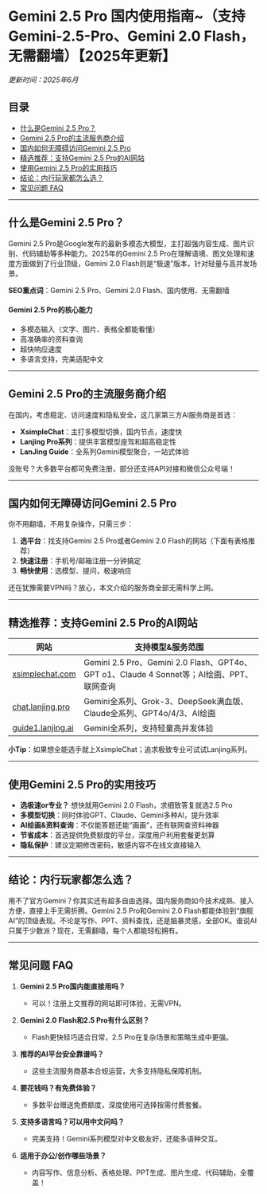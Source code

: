 # **Gemini 2.5 Pro 国内使用指南~（支持 Gemini-2.5-Pro、Gemini 2.0 Flash，无需翻墙）【2025年更新】**
*更新时间：2025年6月*

## **目录**
- [什么是Gemini 2.5 Pro？](#什么是gemini-25-pro)
- [Gemini 2.5 Pro的主流服务商介绍](#gemini-25-pro的主流服务商介绍)
- [国内如何无障碍访问Gemini 2.5 Pro](#国内如何无障碍访问gemini-25-pro)
- [精选推荐：支持Gemini 2.5 Pro的AI网站](#精选推荐支持gemini-25-pro的ai网站)
- [使用Gemini 2.5 Pro的实用技巧](#使用gemini-25-pro的实用技巧)
- [结论：内行玩家都怎么选？](#结论内行玩家都怎么选)
- [常见问题 FAQ](#常见问题-faq)

---

## **什么是Gemini 2.5 Pro？**

Gemini 2.5 Pro是Google发布的最新多模态大模型，主打超强内容生成、图片识别、代码辅助等多种能力。2025年的Gemini 2.5 Pro在理解语境、图文处理和速度方面做到了行业顶级，Gemini 2.0 Flash则是“极速”版本，针对轻量与高并发场景。

**SEO重点词**：Gemini 2.5 Pro、Gemini 2.0 Flash、国内使用、无需翻墙

#### Gemini 2.5 Pro的核心能力

- 多模态输入（文字、图片、表格全都能看懂）
- 高准确率的资料查询
- 超快响应速度
- 多语言支持，完美适配中文

---

## **Gemini 2.5 Pro的主流服务商介绍**

在国内，考虑稳定、访问速度和隐私安全，这几家第三方AI服务商是首选：

- **XsimpleChat**：主打多模型切换，国内节点，速度快
- **Lanjing Pro系列**：提供丰富模型座驾和超高稳定性
- **LanJing Guide**：全系列Gemini模型聚合，一站式体验

没账号？大多数平台都可免费注册，部分还支持API对接和微信公众号端！

---

## **国内如何无障碍访问Gemini 2.5 Pro**

你不用翻墙，不用复杂操作，只需三步：

1. **选平台**：找支持Gemini 2.5 Pro或者Gemini 2.0 Flash的网站（下面有表格推荐）
2. **快速注册**：手机号/邮箱注册一分钟搞定
3. **畅快使用**：选模型、提问，极速响应

还在犹豫需要VPN吗？放心，本文介绍的服务商全部无需科学上网。

---

## **精选推荐：支持Gemini 2.5 Pro的AI网站**

| 网站                          | 支持模型&服务范围                                                                    |
|-----------------------------|-----------------------------------------------------------------------------------|
| [xsimplechat.com](https://xsimplechat.com)    | Gemini 2.5 Pro、Gemini 2.0 Flash、GPT4o、GPT o1、Claude 4 Sonnet等；AI绘画、PPT、联网查询       |
| [chat.lanjing.pro](https://chat.lanjing.pro/) | Gemini全系列、Grok-3、DeepSeek满血版、Claude全系列、GPT4o/4/3、AI绘画                            |
| [guide1.lanjing.ai](https://guide1.lanjing.ai) | Gemini全系列，支持轻量高并发体验                                                            |

**小Tip**：如果想全能选手就上XsimpleChat；追求极致专业可试试Lanjing系列。

---

## **使用Gemini 2.5 Pro的实用技巧**

- **选极速or专业？** 想快就用Gemini 2.0 Flash，求细致答复就选2.5 Pro
- **多模型切换**：同时体验GPT、Claude、Gemini多种AI，提升效率
- **AI绘画&资料查询**：不仅能答题还能“画画”，还有联网查资料神器
- **节省成本**：首选提供免费额度的平台，深度用户利用套餐更划算
- **隐私保护**：建议定期修改密码，敏感内容不在线文直接输入

---

## **结论：内行玩家都怎么选？**

用不了官方Gemini？你其实还有超多自由选择。国内服务商如今技术成熟、接入方便，直接上手无需折腾。Gemini 2.5 Pro和Gemini 2.0 Flash都能体验到“旗舰AI”的顶级表现。不论是写作、PPT、资料查找，还是脑暴灵感，全部OK。谁说AI只属于少数派？现在，无需翻墙，每个人都能轻松拥有。

---

## **常见问题 FAQ**

1. **Gemini 2.5 Pro国内能直接用吗？**
   - 可以！注册上文推荐的网站即可体验，无需VPN。

2. **Gemini 2.0 Flash和2.5 Pro有什么区别？**
   - Flash更快轻巧适合日常，2.5 Pro在复杂场景和策略生成中更强。

3. **推荐的AI平台安全靠谱吗？**
   - 这些主流服务商基本合规运营，大多支持隐私保障机制。

4. **要花钱吗？有免费体验？**
   - 多数平台赠送免费额度，深度使用可选择按需付费套餐。

5. **支持多语言吗？可以用中文问吗？**
   - 完美支持！Gemini系列模型对中文极友好，还能多语种交互。

6. **适用于办公/创作哪些场景？**
   - 内容写作、信息分析、表格处理、PPT生成、图片生成、代码辅助，全覆盖！
